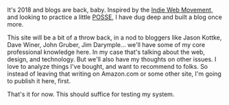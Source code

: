 ---
---
It's 2018 and blogs are back, baby. Inspired by the [Indie Web Movement,](https://indieweb.org/) and looking to practice a little [POSSE](https://indieweb.org/POSSE), I have dug deep and built a blog once more. 

This site will be a bit of a throw back, in a nod to bloggers like Jason Kottke, Dave Winer, John Gruber, Jim Darymple… we'll have some of my core professional knowledge here. In my case that's talking about the web, design, and technology. But we'll also have my thoughts on other issues. I love to analyze things I've bought, and want to recommend to folks. So instead of leaving that writing on Amazon.com or some other site, I'm going to publish it here, first.

That's it for now. This should suffice for testing my system.